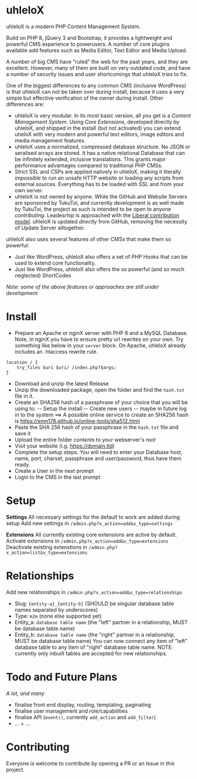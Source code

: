 # uhleloX

uhleloX is a modern PHP Content Management System.

Build on PHP 8, jQuery 3 and Bootstrap, it provides a lightweight and powerful CMS experience to powerusers.
A number of core plugins available add features such as Media Editor, Text Editor and Media Upload.

A number of big CMS have "ruled" the web for the past years, and they are excellent. However, many of them are built on very outdated code, and have a number of security issues and user shortcomings that uhleloX tries to fix.

One of the biggest differences to any common CMS (inclusive WordPress) is that uhleloX can *not* be taken over during install, because it uses a very simple but effective verification of the owner during install.
Other differences are: 
- uhleloX is very modular. In its most basic version, all you get is a *Content Management System*. Using *Core Extensions*, developed directly by uhleloX, and shipped in the install (but not activated) you can extend uheloX with very modern and powerful text editors, image editors and media management features.
- uhleloX uses a normalized, compressed database structure. No JSON or seralised arrays are stored. It has a native relational Database that can be infinitely extended, inclusive translations. This grants major performance advantages compared to traditional PHP CMSs.
- Strict SSL and CSPs are applied natively in uhleloX, making it literally *impossible* to run an unsafe HTTP website or loading any scripts from external sources. Everything has to be loaded with SSL and from your own server.
- uhleloX is not owned by anyone. While the GitHub and Website Servers are sponsored by TukuToi, and currently development is as well made by TukuToi, the project as such is intended to be open to anyone _contributing_. Leadesrhip is approached with the [Liberal contribution model](https://opensource.guide/leadership-and-governance/#what-are-some-of-the-common-governance-structures-for-open-source-projects). uhleloX is updated _directly_ from GitHub, removing the necessity of Update Server alltogether.

uhleloX also uses several features of other CMSs that make them so powerful:
- Just like WordPress, uhleloX also offers a set of PHP Hooks that can be used to extend core functionality.
- Just like WordPress, uhleloX also offers the so powerful (and so much neglected) ShortCodes

*Note: some of the above features or approaches are still under development*

# Install
- Prepare an Apache or nginX server with PHP 8 and a MySQL Database. 
Note, in nginX you have to ensure pretty url rewrites on your own. Try something like below in your `server` block. On Apache, uhleloX already includes an .htaccess rewrite rule.
```
location / {
	try_files $uri $uri/ /index.php?$args; 
}
```
- Download and unzip the latest Release
- Unzip the downloaded package, open the folder and find the `hash.txt` file in it.
- Create an SHA256 hash of a passphrase of your choice that you will be using to:
-- Setup the install
-- Create new users
-- maybe in future log in to the system
==> A possible online service to create an SHA256 hash is https://emn178.github.io/online-tools/sha512.html
- Paste the SHA 256 hash of your passphrase in the `hash.txt` file and save it
- Upload the entire folder *contents* to your webserver's *root*
- Visit your website (i.g. https://domain.tld)
- Complete the setup steps. You will need to enter your Database host, name, port, charset, passphrase and user/password, thus have them ready.
- Create a User in the next prompt
- Login to the CMS in the last prompt

# Setup
**Settings**
All necessary settings for the default to work are added during setup
Add new settings in `/admin.php?x_action=add&x_type=settings`

**Extensions**
All currently existing core extensions are active by default.
Activate extensions in `/admin.php?x_action=add&x_type=extensions`
Deactivate existing extenstions in `/admin.php?x_action=list&x_type=extensions`

# Relationships
Add new relationships in `/admin.php?x_action=add&x_type=relationships`
- Slug: `{entity-a}_{entity-b}` (SHOULD be singular database table names separated by underscores)
- Type: `m2m` (none else supported yet)
- Entity_a: `database table name` (the "left" partner in a relationship, MUST be database table name)
- Entity_b: `database table name` (the "right" partner in a relationship, MUST be database table name)
You can now connect any item of "left" database table to any item of "right" database table name.
NOTE: currently only inbuilt tables are accepted for new relationships. 

# Todo and Future Plans
*A lot, and many*
- finalise front end display, routing, templating, paginating
- finalise user management and role/capabilities
- finalise API (`event()`, currently `add_action` and `add_filter`)
- ... + ...

# Contributing 

Everyone is welcome to contribute by opening a PR or an Issue in this project.
